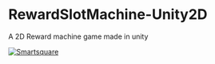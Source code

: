 # RewardSlotMachine-Unity2D
A 2D Reward machine game made in unity

<a href="www.smartsquare.be"><img src="https://i.ibb.co/VgWrFXx/Screenshot-2019-10-28-at-09-28-48.png?v=3&s=200" title="Smartsquare" alt="Smartsquare"></a>

